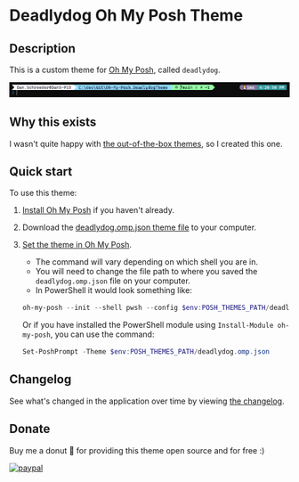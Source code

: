 # Deadlydog Oh My Posh Theme

## Description

This is a custom theme for [Oh My Posh](https://ohmyposh.dev), called `deadlydog`.

![deadlydog oh-my-posh screenshot](docs/Images/DeadlydogThemeScreenshot.png)

## Why this exists

I wasn't quite happy with [the out-of-the-box themes](https://ohmyposh.dev/docs/themes), so I created this one.

## Quick start

To use this theme:

1. [Install Oh My Posh](https://ohmyposh.dev/docs/windows) if you haven't already.
1. Download the [deadlydog.omp.json theme file](src/deadlydog.omp.json) to your computer.
1. [Set the theme in Oh My Posh](https://ohmyposh.dev/docs/windows#replace-your-existing-prompt).

   - The command will vary depending on which shell you are in.
   - You will need to change the file path to where you saved the `deadlydog.omp.json` file on your computer.
   - In PowerShell it would look something like:

   ```powershell
   oh-my-posh --init --shell pwsh --config $env:POSH_THEMES_PATH/deadlydog.omp.json | Invoke-Expression
   ```

   Or if you have installed the PowerShell module using `Install-Module oh-my-posh`, you can use the command:

   ```powershell
   Set-PoshPrompt -Theme $env:POSH_THEMES_PATH/deadlydog.omp.json
   ```

## Changelog

See what's changed in the application over time by viewing [the changelog](Changelog.md).

## Donate

Buy me a donut 🍩 for providing this theme open source and for free :)

[![paypal](https://www.paypalobjects.com/en_US/i/btn/btn_donateCC_LG.gif)](https://www.paypal.me/deadlydogDan/5USD)
